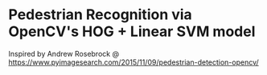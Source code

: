 # Pedestrian Recognition via OpenCV's HOG + Linear SVM model
  Inspired by Andrew Rosebrock @ https://www.pyimagesearch.com/2015/11/09/pedestrian-detection-opencv/
